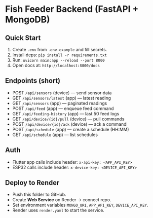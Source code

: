 # Fish Feeder Backend (FastAPI + MongoDB)

## Quick Start
1) Create `.env` from `.env.example` and fill secrets.
2) Install deps: `pip install -r requirements.txt`
3) Run: `uvicorn main:app --reload --port 8000`
4) Open docs at: `http://localhost:8000/docs`

## Endpoints (short)
- POST `/api/sensors` (device) — send sensor data
- GET  `/api/sensors/latest` (app) — latest reading
- GET  `/api/sensors` (app) — paginated readings
- POST `/api/feed` (app) — enqueue feed command
- GET  `/api/feeding-history` (app) — last 50 feed logs
- GET  `/api/device/{id}/pull` (device) — pull commands
- POST `/api/device/{id}/ack` (device) — ack a command
- POST `/api/schedule` (app) — create a schedule (HH:MM)
- GET  `/api/schedule` (app) — list schedules

## Auth
- Flutter app calls include header: `x-api-key: <APP_API_KEY>`
- ESP32 calls include header: `x-device-key: <DEVICE_API_KEY>`

## Deploy to Render
- Push this folder to GitHub.
- Create **Web Service** on Render → connect repo.
- Set environment variables `MONGO_URI`, `APP_API_KEY`, `DEVICE_API_KEY`.
- Render uses `render.yaml` to start the service.
